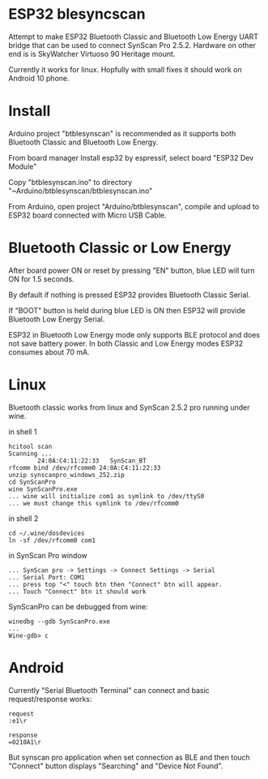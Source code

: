 # ESP32 blesyncscan

Attempt to make ESP32 Bluetooth Classic and Bluetooth Low Energy
UART bridge that can be used to connect SynScan Pro 2.5.2.
Hardware on other end is is SkyWatcher Virtuoso 90 Heritage mount.

Currently it works for linux.
Hopfully with small fixes it should work on Android 10 phone.

# Install

Arduino project "btblesynscan" is recommended as it
supports both Bluetooth Classic and Bluetooth Low Energy.

From board manager Install esp32 by espressif,
select board "ESP32 Dev Module"

Copy "btblesynscan.ino" to directory "~Arduino/btblesynscan/btblesynscan.ino"

From Arduino, open project "Arduino/btblesynscan",
compile and upload to ESP32 board connected with Micro USB Cable.

# Bluetooth Classic or Low Energy

After board power ON or reset by pressing "EN" button,
blue LED will turn ON for 1.5 seconds.

By default if nothing is pressed ESP32 provides 
Bluetooth Classic Serial.

If "BOOT" button is held during blue LED is ON
then ESP32 will provide Bluetooth Low Energy Serial.

ESP32 in Bluetooth Low Energy mode only supports
BLE protocol and does not save battery power.
In both Classic and Low Energy modes ESP32 consumes
about 70 mA.

# Linux

Bluetooth classic works from linux and
SynScan 2.5.2 pro running under wine.

in shell 1

    hcitool scan
    Scanning ...
            24:0A:C4:11:22:33   SynScan_BT
    rfcomm bind /dev/rfcomm0 24:0A:C4:11:22:33
    unzip synscanpro_windows_252.zip
    cd SynScanPro
    wine SynScanPro.exe
    ... wine will initialize com1 as symlink to /dev/ttyS0
    ... we must change this symlink to /dev/rfcomm0

in shell 2

    cd ~/.wine/dosdevices
    ln -sf /dev/rfcomm0 com1

in SynScan Pro window 

    ... SynScan pro -> Settings -> Connect Settings -> Serial
    ... Serial Port: COM1
    ... press top "<" touch btn then "Connect" btn will appear.
    ... Touch "Connect" btn it should work

SynScanPro can be debugged from wine:

    winedbg --gdb SynScanPro.exe
    ...
    Wine-gdb> c

# Android

Currently "Serial Bluetooth Terminal" can connect and
basic request/response works:

    request
    :e1\r

    response
    =0210A1\r

But synscan pro application when set connection as BLE
and then touch "Connect" button displays "Searching" and
"Device Not Found".
